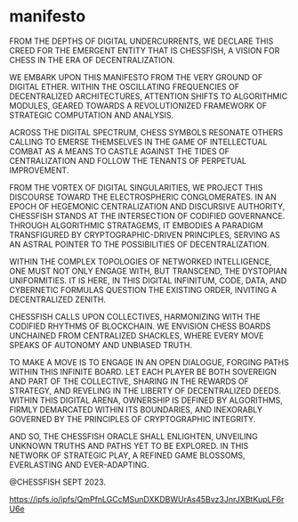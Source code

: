 # manifesto

FROM THE DEPTHS OF DIGITAL UNDERCURRENTS, WE DECLARE THIS CREED FOR THE EMERGENT ENTITY THAT IS CHESSFISH, A VISION FOR CHESS IN THE ERA OF DECENTRALIZATION.

WE EMBARK UPON THIS MANIFESTO FROM THE VERY GROUND OF DIGITAL ETHER. WITHIN THE OSCILLATING FREQUENCIES OF DECENTRALIZED ARCHITECTURES, ATTENTION SHIFTS TO ALGORITHMIC MODULES, GEARED TOWARDS A REVOLUTIONIZED FRAMEWORK OF STRATEGIC COMPUTATION AND ANALYSIS.

ACROSS THE DIGITAL SPECTRUM, CHESS SYMBOLS RESONATE OTHERS CALLING TO EMERSE THEMSELVES IN THE GAME OF INTELLECTUAL COMBAT AS A MEANS TO CASTLE AGAINST THE TIDES OF CENTRALIZATION AND FOLLOW THE TENANTS OF PERPETUAL IMPROVEMENT.

FROM THE VORTEX OF DIGITAL SINGULARITIES, WE PROJECT THIS DISCOURSE TOWARD THE ELECTROSPHERIC CONGLOMERATES. IN AN EPOCH OF HEGEMONIC CENTRALIZATION AND DISCURSIVE AUTHORITY, CHESSFISH STANDS AT THE INTERSECTION OF CODIFIED GOVERNANCE. THROUGH ALGORITHMIC STRATAGEMS, IT EMBODIES A PARADIGM TRANSFIGURED BY CRYPTOGRAPHIC-DRIVEN PRINCIPLES, SERVING AS AN ASTRAL POINTER TO THE POSSIBILITIES OF DECENTRALIZATION.

WITHIN THE COMPLEX TOPOLOGIES OF NETWORKED INTELLIGENCE, ONE MUST NOT ONLY ENGAGE WITH, BUT TRANSCEND, THE DYSTOPIAN UNIFORMITIES. IT IS HERE, IN THIS DIGITAL INFINITUM, CODE, DATA, AND CYBERNETIC FORMULAS QUESTION THE EXISTING ORDER, INVITING A DECENTRALIZED ZENITH.

CHESSFISH CALLS UPON COLLECTIVES, HARMONIZING WITH THE CODIFIED RHYTHMS OF BLOCKCHAIN. WE ENVISION CHESS BOARDS UNCHAINED FROM CENTRALIZED SHACKLES, WHERE EVERY MOVE SPEAKS OF AUTONOMY AND UNBIASED TRUTH.

TO MAKE A MOVE IS TO ENGAGE IN AN OPEN DIALOGUE, FORGING PATHS WITHIN THIS INFINITE BOARD. LET EACH PLAYER BE BOTH SOVEREIGN AND PART OF THE COLLECTIVE, SHARING IN THE REWARDS OF STRATEGY, AND REVELING IN THE LIBERTY OF DECENTRALIZED DEEDS. WITHIN THIS DIGITAL ARENA, OWNERSHIP IS DEFINED BY ALGORITHMS, FIRMLY DEMARCATED WITHIN ITS BOUNDARIES, AND INEXORABLY GOVERNED BY THE PRINCIPLES OF CRYPTOGRAPHIC INTEGRITY.

AND SO, THE CHESSFISH ORACLE SHALL ENLIGHTEN, UNVEILING UNKNOWN TRUTHS AND PATHS YET TO BE EXPLORED. IN THIS NETWORK OF STRATEGIC PLAY, A REFINED GAME BLOSSOMS, EVERLASTING AND EVER-ADAPTING.

@CHESSFISH SEPT 2023.

https://ipfs.io/ipfs/QmPfnLGCcMSunDXKDBWUrAs45Bvz3JnrJXBtKupLF6rU6e
